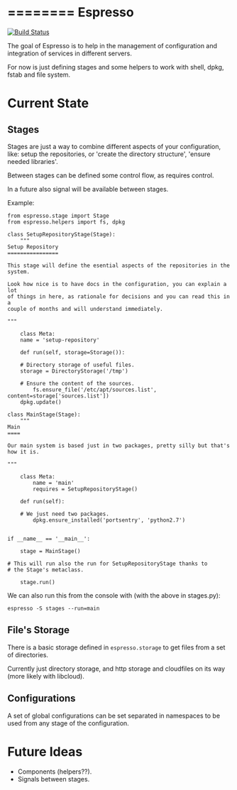 ========
Espresso
========

[![Build Status](https://travis-ci.org/jorgeecardona/espresso.png)](https://travis-ci.org/jorgeecardona/espresso)


The goal of Espresso is to help in the management of configuration and integration of services in different servers.

For now is just defining stages and some helpers to work with shell, dpkg, fstab and file system.

Current State
=============

Stages
------

Stages are just a way to combine different aspects of your configuration, like: setup the repositories, or 'create the directory structure', 'ensure needed libraries'.

Between stages can be defined some control flow, as requires control. 

In a future also signal will be available between stages.

Example:

    from espresso.stage import Stage
    from espresso.helpers import fs, dpkg

    class SetupRepositoryStage(Stage):
        """
	Setup Repository
 	================

	This stage will define the esential aspects of the repositories in the
	system.

	Look how nice is to have docs in the configuration, you can explain a lot
	of things in here, as rationale for decisions and you can read this in a 
	couple of months and will understand immediately.

	"""

        class Meta:
	    name = 'setup-repository'
	    
        def run(self, storage=Storage()):

	    # Directory storage of useful files.
	    storage = DirectoryStorage('/tmp')

	    # Ensure the content of the sources.            
            fs.ensure_file('/etc/apt/sources.list', content=storage['sources.list'])
	    dpkg.update()	    					 
	    
    class MainStage(Stage):
        """
	Main
	====

	Our main system is based just in two packages, pretty silly but that's 
	how it is.

	"""

        class Meta:
            name = 'main'
            requires = SetupRepositoryStage()

        def run(self):

	    # We just need two packages.
            dpkg.ensure_installed('portsentry', 'python2.7')


    if __name__ == '__main__':

        stage = MainStage()

	# This will run also the run for SetupRepositoryStage thanks to
	# the Stage's metaclass.

        stage.run()


We can also run this from the console with (with the above in stages.py):

    espresso -S stages --run=main


File's Storage
--------------

There is a basic storage defined in `espresso.storage` to get files from a set of directories. 

Currently just directory storage, and http storage and cloudfiles on its way (more likely with libcloud).

Configurations
--------------

A set of global configurations can be set separated in namespaces to be used from any stage of the configuration.


Future Ideas
============

 - Components (helpers??).
 - Signals between stages.